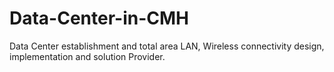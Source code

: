 # Data-Center-in-CMH
Data Center establishment and total area LAN, Wireless connectivity design, implementation and solution Provider.
